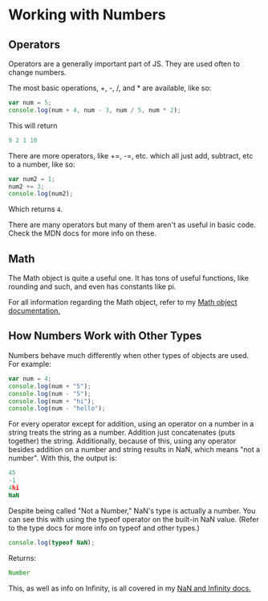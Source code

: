 # Working with Numbers
## Operators
Operators are a generally important part of JS. They are used often to change numbers.

The most basic operations, +, -, /, and * are available, like so:
```js
var num = 5;
console.log(num + 4, num - 3, num / 5, num * 2);
```
This will return
```js
9 2 1 10
```
There are more operators, like +=, -=, etc. which all just add, subtract, etc to a number, like so:
```js
var num2 = 1;
num2 += 3;
console.log(num2);
```
Which returns `4`.

There are many operators but many of them aren't as useful in basic code. Check the MDN docs for more info on these.
## Math
The Math object is quite a useful one. It has tons of useful functions, like rounding and such, and even has constants like pi.

For all information regarding the Math object, refer to my [Math object documentation.](https://github.com/spergmoment/js-essentials/blob/master/demonstrations-old/math%20object.js)
## How Numbers Work with Other Types
Numbers behave much differently when other types of objects are used. For example:
```js
var num = 4;
console.log(num + "5");
console.log(num - "5");
console.log(num + "hi");
console.log(num - "hello");
```
For every operator except for addition, using an operator on a number in a string treats the string as a number. Addition just concatenates (puts together) the string. Additionally, because of this, using any operator besides addition on a number and string results in NaN, which means "not a number". With this, the output is:
```js
45
-1
4hi
NaN
```
Despite being called "Not a Number," NaN's type is actually a number. You can see this with using the typeof operator on the built-in NaN value. (Refer to the type docs for more info on typeof and other types.)
```js
console.log(typeof NaN);
```
Returns:
```js
Number
```
This, as well as info on Infinity, is all covered in my [NaN and Infinity docs.](https://github.com/spergmoment/js-essentials/blob/master/demonstrations-old/NaN%20and%20Infinity.js)

